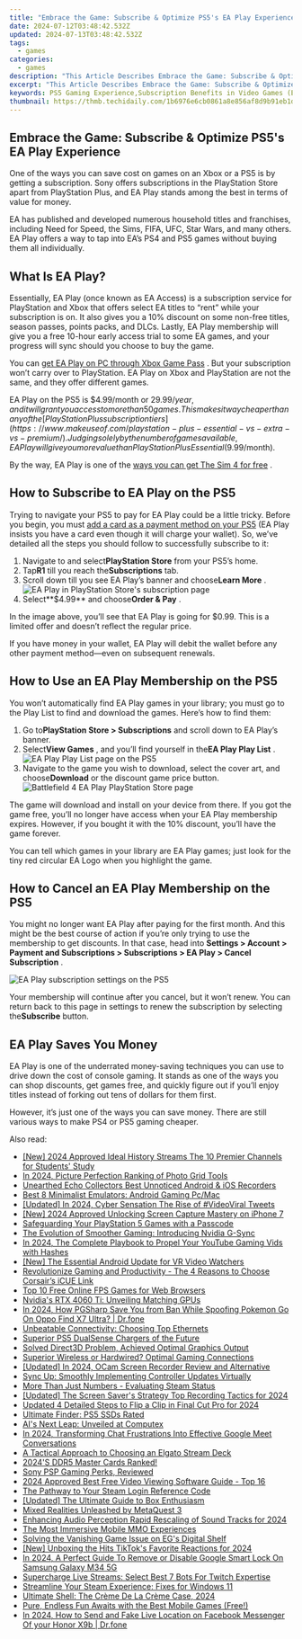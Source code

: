 ```yaml
---
title: "Embrace the Game: Subscribe & Optimize PS5's EA Play Experience"
date: 2024-07-12T03:48:42.532Z
updated: 2024-07-13T03:48:42.532Z
tags:
  - games
categories:
  - games
description: "This Article Describes Embrace the Game: Subscribe & Optimize PS5's EA Play Experience"
excerpt: "This Article Describes Embrace the Game: Subscribe & Optimize PS5's EA Play Experience"
keywords: PS5 Gaming Experience,Subscription Benefits in Video Games (EA Play),Enhancing Gameplay with EA Play on PS5,PS5 Online Multiplayer Strategy,Optimizing PS5 Games for Performance,Engaging More with EA Play on Sony Console,Advanced Gaming Tips for PS5 (EA Play)
thumbnail: https://thmb.techidaily.com/1b6976e6cb0861a8e856af8d9b91eb1dc370f068cc6322414a1134e31c0876a0.jpg
---
```


## Embrace the Game: Subscribe & Optimize PS5's EA Play Experience

 One of the ways you can save cost on games on an Xbox or a PS5 is by getting a subscription. Sony offers subscriptions in the PlayStation Store apart from PlayStation Plus, and EA Play stands among the best in terms of value for money.

 EA has published and developed numerous household titles and franchises, including Need for Speed, the Sims, FIFA, UFC, Star Wars, and many others. EA Play offers a way to tap into EA’s PS4 and PS5 games without buying them all individually.

## What Is EA Play?

 Essentially, EA Play (once known as EA Access) is a subscription service for PlayStation and Xbox that offers select EA titles to “rent” while your subscription is on. It also gives you a 10% discount on some non-free titles, season passes, points packs, and DLCs. Lastly, EA Play membership will give you a free 10-hour early access trial to some EA games, and your progress will sync should you choose to buy the game.

 You can [get EA Play on PC through Xbox Game Pass](https://www.makeuseof.com/how-to-use-ea-play-xbox-game-pass-pc/) . But your subscription won’t carry over to PlayStation. EA Play on Xbox and PlayStation are not the same, and they offer different games.

 EA Play on the PS5 is $4.99/month or $29.99/year, and it will grant you access to more than 50 games. This makes it way cheaper than any of the [PlayStation Plus subscription tiers](https://www.makeuseof.com/playstation-plus-essential-vs-extra-vs-premium/) . Judging solely by the number of games available, EA Play will give you more value than PlayStation Plus Essential ($9.99/month).

 By the way, EA Play is one of the [ways you can get The Sim 4 for free](https://www.makeuseof.com/how-to-download-and-play-the-sims-4-for-free/) .

## How to Subscribe to EA Play on the PS5

 Trying to navigate your PS5 to pay for EA Play could be a little tricky. Before you begin, you must [add a card as a payment method on your PS5](https://www.makeuseof.com/add-psn-wallet-funds-and-buy-games-on-ps5/) (EA Play insists you have a card even though it will charge your wallet). So, we’ve detailed all the steps you should follow to successfully subscribe to it:

1. Navigate to and select**PlayStation Store** from your PS5’s home.
2. Tap**R1** till you reach the**Subscriptions** tab.
3. Scroll down till you see EA Play’s banner and choose**Learn More** .  
![EA Play in PlayStation Store's subscription page](https://static1.makeuseofimages.com/wordpress/wp-content/uploads/2023/07/ea-play-in-playstation-store-s-subscription-page.JPG)
4. Select**$4.99** and choose**Order & Pay** .

 In the image above, you’ll see that EA Play is going for $0.99\. This is a limited offer and doesn’t reflect the regular price.

 If you have money in your wallet, EA Play will debit the wallet before any other payment method—even on subsequent renewals.

## How to Use an EA Play Membership on the PS5

 You won’t automatically find EA Play games in your library; you must go to the Play List to find and download the games. Here’s how to find them:

1. Go to**PlayStation Store > Subscriptions** and scroll down to EA Play’s banner.
2. Select**View Games** , and you’ll find yourself in the**EA Play Play List** .  
![EA Play Play List page on the PS5](https://static1.makeuseofimages.com/wordpress/wp-content/uploads/2023/07/ea-play-play-list-page-on-the-ps5.JPG)
3. Navigate to the game you wish to download, select the cover art, and choose**Download** or the discount game price button.  
![Battlefield 4 EA Play PlayStation Store page](https://static1.makeuseofimages.com/wordpress/wp-content/uploads/2023/07/battlefield-4-ea-play-playstation-store-page.JPG)

 The game will download and install on your device from there. If you got the game free, you’ll no longer have access when your EA Play membership expires. However, if you bought it with the 10% discount, you’ll have the game forever.

 You can tell which games in your library are EA Play games; just look for the tiny red circular EA Logo when you highlight the game.

## How to Cancel an EA Play Membership on the PS5

 You might no longer want EA Play after paying for the first month. And this might be the best course of action if you’re only trying to use the membership to get discounts. In that case, head into **Settings > Account > Payment and Subscriptions > Subscriptions > EA Play > Cancel Subscription** .

![EA Play subscription settings on the PS5](https://static1.makeuseofimages.com/wordpress/wp-content/uploads/2023/07/ea-play-subscription-settings-on-the-ps5.JPG)

 Your membership will continue after you cancel, but it won’t renew. You can return back to this page in settings to renew the subscription by selecting the**Subscribe** button.

## EA Play Saves You Money

 EA Play is one of the underrated money-saving techniques you can use to drive down the cost of console gaming. It stands as one of the ways you can shop discounts, get games free, and quickly figure out if you’ll enjoy titles instead of forking out tens of dollars for them first.

 However, it’s just one of the ways you can save money. There are still various ways to make PS4 or PS5 gaming cheaper.


<ins class="adsbygoogle"
     style="display:block"
     data-ad-format="autorelaxed"
     data-ad-client="ca-pub-7571918770474297"
     data-ad-slot="1223367746"></ins>



<ins class="adsbygoogle"
     style="display:block"
     data-ad-client="ca-pub-7571918770474297"
     data-ad-slot="8358498916"
     data-ad-format="auto"
     data-full-width-responsive="true"></ins>



<span class="atpl-alsoreadstyle">Also read:</span>
<div><ul>
<li><a href="https://youtube-sure.techidaily.com/024-approved-ideal-history-streams-the-10-premier-channels-for-students-study/"><u>[New] 2024 Approved  Ideal History Streams  The 10 Premier Channels for Students' Study</u></a></li>
<li><a href="https://extra-support.techidaily.com/in-2024-picture-perfection-ranking-of-photo-grid-tools/"><u>In 2024, Picture Perfection  Ranking of Photo Grid Tools</u></a></li>
<li><a href="https://on-screen-recording.techidaily.com/unearthed-echo-collectors-best-unnoticed-android-and-ios-recorders/"><u>Unearthed Echo Collectors  Best Unnoticed Android & iOS Recorders</u></a></li>
<li><a href="https://games-able.techidaily.com/best-8-minimalist-emulators-android-gaming-pcmac/"><u>Best 8 Minimalist Emulators: Android Gaming Pc/Mac</u></a></li>
<li><a href="https://twitter-videos.techidaily.com/updated-in-2024-cyber-sensation-the-rise-of-videoviral-tweets/"><u>[Updated] In 2024, Cyber Sensation  The Rise of #VideoViral Tweets</u></a></li>
<li><a href="https://video-capture.techidaily.com/new-2024-approved-unlocking-screen-capture-mastery-on-iphone-7/"><u>[New] 2024 Approved  Unlocking Screen Capture Mastery on iPhone 7</u></a></li>
<li><a href="https://games-able.techidaily.com/safeguarding-your-playstation-5-games-with-a-passcode/"><u>Safeguarding Your PlayStation 5 Games with a Passcode</u></a></li>
<li><a href="https://games-able.techidaily.com/the-evolution-of-smoother-gaming-introducing-nvidia-g-sync/"><u>The Evolution of Smoother Gaming: Introducing Nvidia G-Sync</u></a></li>
<li><a href="https://youtube-stream.techidaily.com/in-2024-the-complete-playbook-to-propel-your-youtube-gaming-vids-with-hashes/"><u>In 2024, The Complete Playbook to Propel Your YouTube Gaming Vids with Hashes</u></a></li>
<li><a href="https://some-approaches.techidaily.com/new-the-essential-android-update-for-vr-video-watchers/"><u>[New] The Essential Android Update for VR Video Watchers</u></a></li>
<li><a href="https://games-able.techidaily.com/revolutionize-gaming-and-productivity-the-4-reasons-to-choose-corsairs-icue-link/"><u>Revolutionize Gaming and Productivity - The 4 Reasons to Choose Corsair’s iCUE Link</u></a></li>
<li><a href="https://games-able.techidaily.com/top-10-free-online-fps-games-for-web-browsers/"><u>Top 10 Free Online FPS Games for Web Browsers</u></a></li>
<li><a href="https://games-able.techidaily.com/nvidias-rtx-4060-ti-unveiling-matching-gpus/"><u>Nvidia's RTX 4060 Ti: Unveiling Matching GPUs</u></a></li>
<li><a href="https://android-pokemon-go.techidaily.com/in-2024-how-pgsharp-save-you-from-ban-while-spoofing-pokemon-go-on-oppo-find-x7-ultra-drfone-by-drfone-virtual-android/"><u>In 2024, How PGSharp Save You from Ban While Spoofing Pokemon Go On Oppo Find X7 Ultra? | Dr.fone</u></a></li>
<li><a href="https://games-able.techidaily.com/unbeatable-connectivity-choosing-top-ethernets/"><u>Unbeatable Connectivity: Choosing Top Ethernets</u></a></li>
<li><a href="https://games-able.techidaily.com/superior-ps5-dualsense-chargers-of-the-future/"><u>Superior PS5 DualSense Chargers of the Future</u></a></li>
<li><a href="https://graphic-issues.techidaily.com/solved-direct3d-problem-achieved-optimal-graphics-output/"><u>Solved Direct3D Problem, Achieved Optimal Graphics Output</u></a></li>
<li><a href="https://games-able.techidaily.com/superior-wireless-or-hardwired-optimal-gaming-connections/"><u>Superior Wireless or Hardwired? Optimal Gaming Connections</u></a></li>
<li><a href="https://screen-recording.techidaily.com/updated-in-2024-ocam-screen-recorder-review-and-alternative/"><u>[Updated] In 2024, OCam Screen Recorder Review and Alternative</u></a></li>
<li><a href="https://games-able.techidaily.com/sync-up-smoothly-implementing-controller-updates-virtually/"><u>Sync Up: Smoothly Implementing Controller Updates Virtually</u></a></li>
<li><a href="https://games-able.techidaily.com/more-than-just-numbers-evaluating-steam-status/"><u>More Than Just Numbers - Evaluating Steam Status</u></a></li>
<li><a href="https://digital-screen-recording.techidaily.com/updated-the-screen-savers-strategy-top-recording-tactics-for-2024/"><u>[Updated] The Screen Saver's Strategy  Top Recording Tactics for 2024</u></a></li>
<li><a href="https://ai-video-tools.techidaily.com/updated-4-detailed-steps-to-flip-a-clip-in-final-cut-pro-for-2024/"><u>Updated 4 Detailed Steps to Flip a Clip in Final Cut Pro for 2024</u></a></li>
<li><a href="https://games-able.techidaily.com/ultimate-finder-ps5-ssds-rated/"><u>Ultimate Finder: PS5 SSDs Rated</u></a></li>
<li><a href="https://games-able.techidaily.com/ais-next-leap-unveiled-at-computex/"><u>AI's Next Leap: Unveiled at Computex</u></a></li>
<li><a href="https://digital-screen-recording.techidaily.com/in-2024-transforming-chat-frustrations-into-effective-google-meet-conversations/"><u>In 2024, Transforming Chat Frustrations Into Effective Google Meet Conversations</u></a></li>
<li><a href="https://games-able.techidaily.com/a-tactical-approach-to-choosing-an-elgato-stream-deck/"><u>A Tactical Approach to Choosing an Elgato Stream Deck</u></a></li>
<li><a href="https://games-able.techidaily.com/1719173202710-2024s-ddr5-master-cards-ranked/"><u>2024'S DDR5 Master Cards Ranked!</u></a></li>
<li><a href="https://games-able.techidaily.com/sony-psp-gaming-perks-reviewed/"><u>Sony PSP Gaming Perks, Reviewed</u></a></li>
<li><a href="https://article-helps.techidaily.com/2024-approved-best-free-video-viewing-software-guide-top-16/"><u>2024 Approved  Best Free Video Viewing Software Guide - Top 16</u></a></li>
<li><a href="https://games-able.techidaily.com/the-pathway-to-your-steam-login-reference-code/"><u>The Pathway to Your Steam Login Reference Code</u></a></li>
<li><a href="https://some-approaches.techidaily.com/updated-the-ultimate-guide-to-box-enthusiasm/"><u>[Updated] The Ultimate Guide to Box Enthusiasm</u></a></li>
<li><a href="https://games-able.techidaily.com/mixed-realities-unleashed-by-metaquest-3/"><u>Mixed Realities Unleashed by MetaQuest 3</u></a></li>
<li><a href="https://sound-tweaking.techidaily.com/enhancing-audio-perception-rapid-rescaling-of-sound-tracks-for-2024/"><u>Enhancing Audio Perception Rapid Rescaling of Sound Tracks for 2024</u></a></li>
<li><a href="https://games-able.techidaily.com/the-most-immersive-mobile-mmo-experiences/"><u>The Most Immersive Mobile MMO Experiences</u></a></li>
<li><a href="https://games-able.techidaily.com/solving-the-vanishing-game-issue-on-egs-digital-shelf/"><u>Solving the Vanishing Game Issue on EG's Digital Shelf</u></a></li>
<li><a href="https://tiktok-video-recordings.techidaily.com/new-unboxing-the-hits-tiktoks-favorite-reactions-for-2024/"><u>[New] Unboxing the Hits  TikTok's Favorite Reactions for 2024</u></a></li>
<li><a href="https://android-unlock.techidaily.com/in-2024-a-perfect-guide-to-remove-or-disable-google-smart-lock-on-samsung-galaxy-m34-5g-by-drfone-android/"><u>In 2024, A Perfect Guide To Remove or Disable Google Smart Lock On Samsung Galaxy M34 5G</u></a></li>
<li><a href="https://games-able.techidaily.com/supercharge-live-streams-select-best-7-bots-for-twitch-expertise/"><u>Supercharge Live Streams: Select Best 7 Bots For Twitch Expertise</u></a></li>
<li><a href="https://games-able.techidaily.com/streamline-your-steam-experience-fixes-for-windows-11/"><u>Streamline Your Steam Experience: Fixes for Windows 11</u></a></li>
<li><a href="https://games-able.techidaily.com/ultimate-shell-the-creme-de-la-creme-case-2024/"><u>Ultimate Shell: The Crème De La Crème Case, 2024</u></a></li>
<li><a href="https://games-able.techidaily.com/pure-endless-fun-awaits-with-the-best-mobile-games-free/"><u>Pure, Endless Fun Awaits with the Best Mobile Games (Free!)</u></a></li>
<li><a href="https://location-social.techidaily.com/in-2024-how-to-send-and-fake-live-location-on-facebook-messenger-of-your-honor-x9b-drfone-by-drfone-virtual-android/"><u>In 2024, How to Send and Fake Live Location on Facebook Messenger Of your Honor X9b | Dr.fone</u></a></li>
</ul></div>
